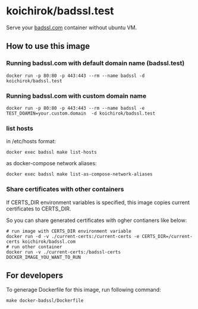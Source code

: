 # koichirok/badssl.test

Serve your [badssl.com](https://github.com/chromium/badssl.com) container without ubuntu VM.

## How to use this image

### Running badssl.com with default domain name (badssl.test)

```
docker run -p 80:80 -p 443:443 --rm --name badssl -d koichirok/badssl.test
```

### Running badssl.com with custom domain name

```
docker run -p 80:80 -p 443:443 --rm --name badssl -e TEST_DOAMIN=your.custom.domain  -d koichirok/badssl.test
```

### list hosts

in /etc/hosts format:

```
docker exec badssl make list-hosts
```

as docker-compose network aliases:

```
docker exec badssl make list-as-compose-network-aliases
```

### Share certificates with other containers

If CERTS_DIR environment variables is specified, this image copies current certificates to CERTS_DIR.

So you can share generated certificates with ogher contianers like below:

```
# run image with CERTS_DIR environment variable
docker run -d -v ./current-certs:/current-certs -e CERTS_DIR=/current-certs koichirok/badssl.com
# run other container
docker run -v ./current-certs:/badssl-certs DOCKER_IMAGE_YOU_WANT_TO_RUN
```

## For developers

To generage Dockerfile for this image, run following command:

```
make docker-badssl/Dockerfile
```
